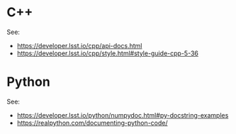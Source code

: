 # C++

See:
- https://developer.lsst.io/cpp/api-docs.html
- https://developer.lsst.io/cpp/style.html#style-guide-cpp-5-36


# Python

See:
- https://developer.lsst.io/python/numpydoc.html#py-docstring-examples
- https://realpython.com/documenting-python-code/

